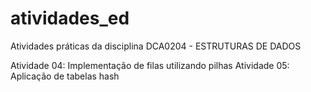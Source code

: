 # atividades_ed
Atividades práticas da disciplina DCA0204 - ESTRUTURAS DE DADOS

Atividade 04: Implementação de filas utilizando pilhas
Atividade 05: Aplicação de tabelas hash
